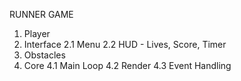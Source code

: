 RUNNER GAME
1. Player
2. Interface
    2.1 Menu
    2.2 HUD - Lives, Score, Timer
3. Obstacles
4. Core
    4.1 Main Loop
    4.2 Render
    4.3 Event Handling